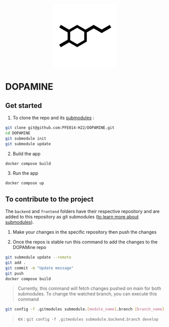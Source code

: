 <div align="center">
  <img src="./doc/logo.png" width="200" />
</div>

# DOPAMINE

## Get started

1. To clone the repo and its [submodules](https://git-scm.com/book/en/v2/Git-Tools-Submodules) :

```sh
git clone git@github.com:PFE014-H22/DOPAMINE.git
cd DOPAMINE
git submodule init
git submodule update
```

2. Build the app
```sh
docker compose build
```

3. Run the app

```sh
docker compose up
```

## To contribute to the project

The `backend` and `frontend` folders have their respective repository and are added to this repository as git submodules ([to learn more about submodules](https://git-scm.com/book/en/v2/Git-Tools-Submodules)).

1. Make your changes in the specific repository then push the changes

2. Once the repos is stable run this command to add the changes to the DOPAMine repo
```sh
git submodule update --remote
git add .
git commit -m "Update message"
git push
docker compose build
```
> Currently, this command will fetch changes pushed on main for both submodules. To change the watched branch, you can execute this command 
```sh
git config -f .gitmodules submodule.[module_name].branch [branch_name]
```
> ex : `git config -f .gitmodules submodule.backend.branch develop`
